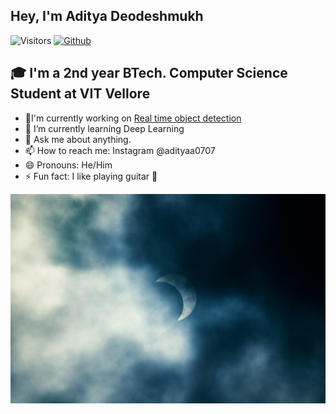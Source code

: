 ## Hey, I'm Aditya Deodeshmukh

![Visitors](https://visitor-badge.laobi.icu/badge?page_id=AdityaDeodeshmukh.AdityaDeodeshmukh) [![Github](https://img.shields.io/github/followers/AdityaDeodeshmukh?label=Follow&style=social)](https://github.com/AdityaDeodeshmukh)

## 🎓 I'm a 2nd year BTech. Computer Science Student at VIT Vellore
- 🔭I'm currently working on [Real time object detection](https://github.com/CodeChefVIT/Real-time-object-detection)
- 🌱 I’m currently learning Deep Learning
- 💬 Ask me about anything.
- 📫 How to reach me: Instagram @adityaa0707
- 😄 Pronouns: He/Him
- ⚡ Fun fact: I like playing guitar 🎸

<p align="center">
<img src="solar.jpg" width="1080px" />

<br />

